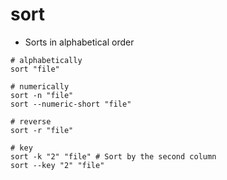 # sort

- Sorts in alphabetical order

```shell
# alphabetically
sort "file"

# numerically
sort -n "file"
sort --numeric-short "file"

# reverse
sort -r "file"

# key
sort -k "2" "file" # Sort by the second column
sort --key "2" "file"
```
